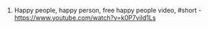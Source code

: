 1. Happy people, happy person, free happy people video, #short - https://www.youtube.com/watch?v=k0P7viId1Ls